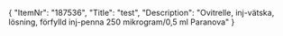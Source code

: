 {
  "ItemNr": "187536",
  "Title": "test",
  "Description": "Ovitrelle, inj-vätska, lösning, förfylld inj-penna 250 mikrogram/0,5 ml Paranova"
}